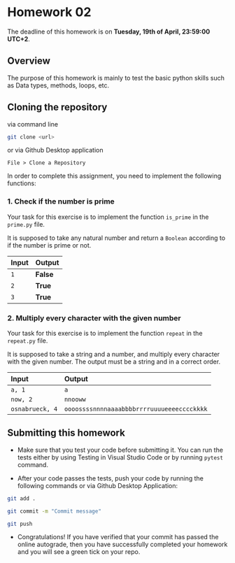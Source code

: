# Homework 02

The deadline of this homework is on **Tuesday, 19th of April, 23:59:00 UTC+2**.

## Overview

The purpose of this homework is mainly to test the basic python skills such as Data types, methods, loops, etc.

## Cloning the repository

via command line

```bash
git clone <url>
```

or via Github Desktop application

```
File > Clone a Repository
```

In order to complete this assignment, you need to implement the following functions:

### 1. Check if the number is prime

Your task for this exercise is to implement the function `is_prime` in the `prime.py` file.

It is supposed to take any natural number and return a `Boolean` according to if the number is prime or not.

| Input | Output    |
| :---- | :-------- |
| `1`   | **False** |
| `2`   | **True**  |
| `3`   | **True**  |

### 2. Multiply every character with the given number

Your task for this exercise is to implement the function `repeat` in the `repeat.py` file.

It is supposed to take a string and a number, and multiply every character with the given number. The output must be a string and in a correct order.

| Input           | Output                                     |
| :-------------- | :----------------------------------------- |
| `a, 1`          | `a`                                        |
| `now, 2`        | `nnooww`                                   |
| `osnabrueck, 4` | `oooossssnnnnaaaabbbbrrrruuuueeeecccckkkk` |

## Submitting this homework

- Make sure that you test your code before submitting it. You can run the tests either by using Testing in Visual Studio Code or by running `pytest` command.

- After your code passes the tests, push your code by running the following commands or via Github Desktop Application:

```bash
git add .
```

```bash
git commit -m "Commit message"
```

```bash
git push
```

- Congratulations! If you have verified that your commit has passed the online autograde, then you have successfully completed your homework and you will see a green tick on your repo.
